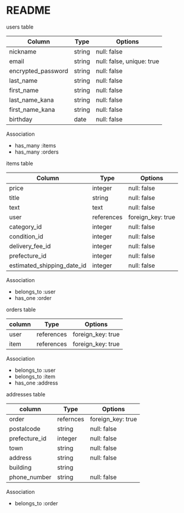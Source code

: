 # README

users table

| Column                | Type     | Options                   | 
| --------------------- | -------- | ------------------------- |
| nickname              | string   | null: false               |
| email                 | string   | null: false, unique: true |
| encrypted_password    | string   | null: false               |
| last_name             | string   | null: false               |
| first_name            | string   | null: false               |
| last_name_kana        | string   | null: false               |
| first_name_kana       | string   | null: false               |
| birthday              | date     | null: false               |

Association
- has_many :items
- has_many :orders

items table

| Column                     | Type       | Options           | 
| -------------------------- | ---------- | ----------------- |
| price                      | integer    | null: false       |
| title                      | string     | null: false       |
| text                       | text       | null: false       |
| user                       | references | foreign_key: true |
| category_id                | integer    | null: false       |  #active hashを使用するため末尾に_id、integer型
| condition_id               | integer    | null: false       |
| delivery_fee_id            | integer    | null: false       |
| prefecture_id              | integer    | null: false       |
| estimated_shipping_date_id | integer    | null: false       |

Association
- belongs_to :user
- has_one :order

orders table

| column  | Type       | Options           |
| ------- | -----------| ----------------- |
| user    | references | foreign_key: true | #users tableを参照する
| item    | references | foreign_key: true | #items tableを参照する

Association
- belongs_to :user
- belongs_to :item
- has_one :address

addresses table

| column        | Type       | Options           |
| ------------- | -----------| ----------------- |
| order         | refernces  | foreign_key: true | 　#orders tableを参照
| postalcode    | string     | null: false       |  #0から始まるとintegerでは補完できない
| prefecture_id | integer    | null: false       |
| town          | string     | null: false       |
| address       | string     | null: false       |
| building      | string     |                   |  #任意なので制約はいらない
| phone_number  | string     | null: false       |  #0から始まるとintegerでは補完できない

Association
- belongs_to :order
